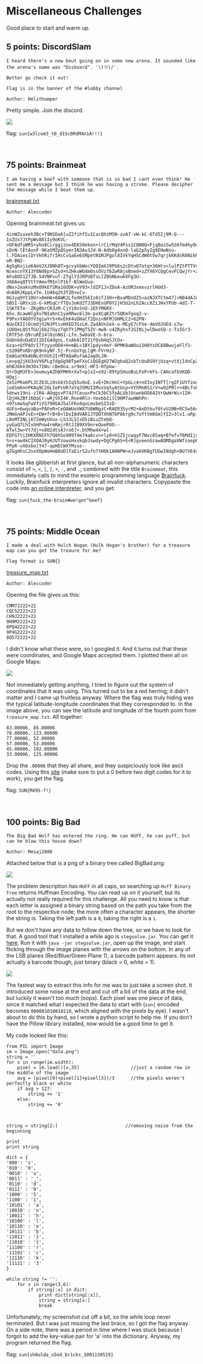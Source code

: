 # Miscellaneous Challenges
Good place to start and warm up.

## 5 points: DiscordSlam
```
I heard there's a new bout going on in some new arena. It sounded like the arena's name was "Disboard". ¯\(ツ)/¯.

Better go check it out!

Flag is in the banner of the #lobby channel

Author: Helithumper
```
Pretty simple. Join the discord.

![](/Images/2019/SunshineCTF/DiscordSlam.PNG)

flag: `sun{w3lcom3_t0_d1Sc0RdM4n1A!!!}`
<br>
<br>
<br>
## 75 points: Brainmeat
```
I am having a beef with someone that is so bad I cant even think! He sent me a message but I think he was having a stroke. Please decipher the message while I beat them up.
```
<a href="http://files.sunshinectf.org/misc/brainmeat.txt">brainmeat.txt</a>
```
Author: Aleccoder
```
Opening brainmeat.txt gives us:
```
4inWZsuxeh3Bc+T9NSDa6[uZ2fihfIu1CacQhzM5N-zvA7-vW-kC-6Td5Ij9M-Q---IoZUx7JtPpWv881Iy9oKVL->OFAdfyWRS+yho8Cirggjzox4EK50ekon+lrCirMqV4Pss1CQN0Q<Fjq8ozSw5S6fm4hyOu9CSOEo4cedXmXYoOKmOljN72g]fBqoBoICDHA2m90Mv>C+Hk.vHGl+hqIw2cGzuTmKcaSZE2FtlSCdgSeRmjNVAvn+RaDf.0OLi-sDnN-lEtAvnF-9KatMZpQSymrIN3Av3Jd-N-Adb8g4xnO-laG2p5yIg9EHwNsu-l.FDAies[DrVkhRifrIHcCvGaEe6SMpetN1MJPgol8IVkYqHSCdWOtVw7qrjkKKdsR8NikMiVxttOx1-oR-BN2-Ag5gKsjioK4mV2XJ8NhQT>gcvykbWocYQ9ImXJ9PG6s2cDtxO7otq+36Hts<lu]PZtPTTVvH4x6Gm5WiDhBli8kbRJqnAw52RRq4zU2c>PvuitF1XRRHOR8tGYEs6+oss.EYSak0uZfChtc[jENgpjYHaB3XlOcCHVnrPcCKiXaUl2Mf6L89-NcexcnYX13Y8Nd6p>SZsd+nZHkuWGdmOssOVz76ZwR8joBned+zZYX6YCQgCevFCQwjYr+2oHe3osonHPh0mEVx++27VRHZV22QOc6B<5xDHGMpYsOGUZsrCDbLbU]D4mX9ua>uE57MDu-AFu8O51Z7JB.54VNPvuT-2TglY3JRPU6TsL[Z0GNbeu6XFg3U-36DAeqQTYttYAmofM1nlP1kf-BlWeUuo-dNx>2eaknzMxO9kEfSMa16ODK+oV93<]dIP1J>ZDoA-AzOR3xmxvzrlHUd3-dnA8KJKppLxTe.1U46q2h3TZ0+w[v-0GJyq9Yt10Ur>0mHA+8AWK2LfoXH356Iz0zfJ3H++BxaMDnOZS<azNJXTCtm47]>N04dAJqIfaRJm8p+nVsx.HWEBh00Qjf8gg++T+QtnGWq7BQVNvXZ3FzQle4J+qEGsS47Ijm14++h6elz+BufgXQuUmJz3ebb+b.DJvTsD6BKYvWhvmlI-SBSI-GRYxiU-G-kMSqCrfTQvJoKd2TJ3DHEvUP0Y2jH3U2nLhZAcc8ZiJHxYPUb-4dI-T-1SKTETo--ZKg0brCR3zM-CjYi0sSnO-1Eh7M6RX-A5v.8cawW[gXv7NIaKnC1yeRRwc6l3m-pxXCqKZtr5QKmfgoq2-v-P9Px>YA6OYV3giwYrS+HvEkK4vDHaCf2Qni<NFM]UHMLC2>62PN-AUoIKIIlDcmdjh2NJPtivHXED3SzLH.ZadAVn2eX-o-MEyE7cFVe-4mVOJUEd-s7w-jUOQeLQStTGUj6b27GyzTqhTYiPMgT5ZV-mw8-v4ZRyhsf2GINijwlDwoSQ-z-TxIGr3-CRTF5d-Q9ruRE14lOznNG1-Lfn.5wOaVE-h-6ra-GUUnk8vDaEV1IDIG4dgnL.txAk8[DT21fQvbHqSJtOx-6za>+QfPAOrI7fzyyoOD8+H+mBL<1BY]pdy>HoY-9PMK8aWOui5H0YsOC88BwujeFlf1-cS200PxRDrgK9nkyNF.5j-PcnGnYgL[gM-FVrHzJ-EmAGatKkAbNLdthUt2IrMTAQaRufaA2agOLJN-Le>pq2jkU3oVV6PLgfdgGg90TpeFXsCiQGEgH27W2qbaQ2skTcUuDS9YjUzq+vtXjIdnCpZfbiw9YpwSlyuqaFO37fAA9rrwUZwcxU3WA6NDCa0RM<Gpe]ssi2jc>-mhBJ6ke3m3Ox7IWu-cBe0na.sr9ek[-HF3-Hfpkw-QrrDqM3FE>JeumuyAZhWYMHh+XaT<p]x2>o92-89YpSHuoBuLFePrmYs-CAHcafGVKQD-HOqj-Zk5zPKo6PL3CZ63LiOsGkthIqS5u9xE.svE+IKcHnC+YpGLc4+nX3xyINfT[rgZF1UYfzody2eQ9Bcpw-jod1m6nnPKAq9C26LIePcUR7aYq35MUIIMvxVq5yAtUsp>VYhMnBS1rV+w92PRl++4BLfsKZ8<zM0tMKp3Xc4u5xStCA]c91aqqv4qx5FlQix2vJ>e8OJeWn+DyjOt+sAqGP.+5HrwHgbqwu2giHc+kHWYoD6Ww+SSiP9t++fdl++2WvVf8ZhKUNnq+.WggTD8I+JA6BWq44WrTflnee+NsAJId9arYs2j+MP+zDbgDW+z5nUwPSsI1rkaYjN5xzYXir3qCxg0IBDP0bc.zH[TuLw4AW+fGx+RMdaybgP521TOm>9wekiDPs6ggz54-5dnws19ni-zlR4-AOqgsvP74JfCeuu<PxCk3bC5fpALUb]UcwnbOG642VrQwWrWi>1IH-lDjHkZBfJ6QaCr-wRjVXI4K.Rne4Rln-YmxbbIi[C90M7auHWhPn-n97smwSqFwVfiVS790GAJ5alFKo4quLmsbeSI3zD-4GFo>6wqvaBa+PAFeR+CeOAWUoVW87U6WNgzC+RAER35yrM2+AnDtkuf0tvU20B+RC5w564wV89b+a8VAHfTTrVGl5Aq1Tr+oRLW3CowLfbXsb4HkbA<o]GI3IDFCZrBuNFEMHFKvuI>UOOfjzwuo9e9iQ.YP1[UXY8O2ZzjAidCeR-JMmGnAPJvE>+EW+frB+D<lDsI8dVAR1JTQOTXhNT6P8krg9c7oftVm0Gm]fI2>3lv1.uRp-L0oMTINLj67ZeWyUVux-LS3JL5[xD5iBiuZtebQ-yyGaQ7LhIxhHPnw4rmRmjrRtJJ89XV9nreQoePUO--mTwl3w>Yt7dj+x802dtsA7<x6]>.btMhw4X+w[-EDFGTtiIHKXRNIFh7O8hSo909Tde74a6cv>+ly8+kSZIjcwqyF7Wxc8Saq+BfefvT6MdIjsh7AYL7nTwTX5<KpNzgREroZEMWFp3O2]ByH6XJUJUoqAOHsC0G5sqAWANgI53>xG+L3PSJKoDimc0IYP710w.ujcl+vqCjnevIeCoTetbt+LM0d8+7rGgVRLRZ+YwbYVC6j+7L79+pMHn+7lJr9mOfa0OZPpWb+9PdjCHAa39.phV5PhS564tg8+gYa2iZncPvorngR387LrW4sUps+TmXbusf0ABn+TTJz+1h2Rc9eYWn6a+du05ZC8VzhCH.LL[YbE-h>s+aw4kCIX0AJ0yHJUTzowsHxxkqbJswdy+DgCPg6S+E<R]gveenGzawAQMDgaVWfsoepR>yeP4UQY98WU1hJ5MAtVRPG0WI4VyWi+6tCjZATO+NA0.BFmbT49E+SKNx+5TM+srm+2kvcJW7OBKrZFBUsPR.yz0GQbSlx2rLV7jD+kU4lqWAiWe2uzU40S7q+m2IonY92Qijj+gNLqSMg3dzzjWXN8ujivyNWPgfil.h4V.oS8+S397MmHtOeXZ1.TXkswCsWndUo7Cv4BWntyes74RSosHKfCvt16oOtPeZsbv>rTLB-PPpR-vX8xbo[Y47-apHECWXYMsso-gZGgmhsC2nxXOpWoHeB8oD1TaEirS2ufn7tH0k1A0WPW>eJva6VKBgTUGwINdgh+BU7VE4x2JAd+N+bR4mKRWuqPrfHkLZbmF<]>L7.JneBxO
```
It looks like gibberish at first glance, but all non-alphanumeric characters consist of `>`, `<`, `[`, `]`, `+`, `-`, and `.`; combined with the title `Brainmeat`, this immediately calls to mind the esoteric programming language <a href="https://en.wikipedia.org/wiki/Brainfuck">Brainfuck</a>. Luckily, Brainfuck interpreters ignore all invalid characters. Copypaste the code into <a href='https://copy.sh/brainfuck/'>an online interpreter</a>, and you get:

flag: `sun{fuck_the-brain#we!got^beef}`
<br>
<br>
<br>
## 75 points: Middle Ocean
```
I made a deal with Hulch Hogan (Hulk Hogan's brother) for a treasure map can you get the treaure for me?

Flag format is SUN{}
```
<a href='http://files.sunshinectf.org/misc/treasure_map.txt'>treasure_map.txt</a>
```
Author: Aleccoder
```
Opening the file gives us this:
```
CMM72222+22
CQC52222+22
CH9J2222+22
9H9M2222+22
8PQ42222+22
9P4G2222+22
8Q572222+22
```
I didn't know what these were, so I googled it. And it turns out that these were coordinates, and Google Maps accepted them. I plotted them all on Google Maps:

![](/Images/2019/SunshineCTF/MiddleOceanMap.PNG)

Not immediately getting anything, I tried to figure out the system of coordinates that it was using. This turned out to be a red herring; it didn't matter and I came up fruitless anyway. Where the flag was truly hiding was the typical latitude-longitude coordinates that they corresponded to. In the image above, you can see the latitude and longitude of the fourth point from `treasure_map.txt`. All together:
```
83.00006, 85.00006
78.00006, 123.00006
77.00006, 52.00006
57.00006, 53.00006
45.00006, 102.00006
33.00006, 125.00006
```
Drop the `.00006` that they all share, and they suspiciously look like ascii codes. Using this <a href='http://www.unit-conversion.info/texttools/ascii/'>site</a> (make sure to put a 0 before two digit codes for it to work), you get the flag.

flag: `SUN{M495-f!}`
<br>
<br>
<br>
## 100 points: Big Bad
```
The Big Bad Wolf has entered the ring. He can HUFF, he can puff, but can he blow this house down?

Author: Mesaj2000
```
Attached below that is a png of a binary tree called BigBad.png:

![](/Images/2019/SunshineCTF/BigBad.png)

The problem description has `HUFF` in all caps, so searching up `Huff Binary Tree` returns Huffman Encoding. You can read up on it yourself, but its actually not really required for this challenge. All you need to know is that each letter is assigned a binary string based on the path you take from the root to the respective node; the more often a character appears, the shorter the string is. Taking the left path is a `0`, taking the right is a `1`.

But we don't have any data to follow down the tree, so we have to look for that. A good tool that I installed a while ago is `stegsolve.jar`. You can get it <a href='https://github.com/zardus/ctf-tools/blob/master/stegsolve/install'>here</a>. Run it with `java -jar stegsolve.jar`, open up the image, and start flicking through the image planes with the arrows on the bottom. In any of the LSB planes (Red/Blue/Green Plane 1), a barcode pattern appears. Its not actually a barcode though, just binary (black = 0, white = 1).

![](/Images/2019/SunshineCTF/BigBadLSB)

The fastest way to extract this info for me was to just take a screen shot. It introduced some noise at the end and cut off a bit of the data at the end, but luckily it wasn't too much (oops). Each pixel was one piece of data, since it matched what I expected the data to start with (`sun{` encoded becomes `000001010010110`, which aligned with the pixels by eye). I wasn't about to do this by hand, so I wrote a python script to help me. If you don't have the Pillow library installed, now would be a good time to get it.

My code looked like this:
```
from PIL import Image
im = Image.open("data.png")
string = ''
for x in range(im.width):
	pixel = im.load()[x,35]                   //just a random row in the middle of the image
	avg = (pixel[0]+pixel[1]+pixel[3])/3      //the pixels weren't perfectly black or white
	if avg > 127:
		string += '1'
	else:
		string += '0'



string = string[2:]                         //removing noise from the beginning

print
print string

dict = {
'000': 's',
'010': '0',
'0010' : 'u',
'0011' : '_',
'0110' : 'd',
'0111' : '9',
'1000' : '5',
'1100' : '1',
'10101' : 'a',
'10010' : 'n',
'10011' : 'h',
'10100' : 'l',
'10110' : 'e',
'10111' : 'b',
'11011' : '}',
'11010' : '{',
'11100' : 'r',
'11101' : 'c',
'11110' : 'k',
'11111' : '3'
}

while string != '':
	for x in range(3,6):
		if string[:x] in dict:
			print dict[string[:x]],
			string = string[x:]
			break
```
Unfortunately, my screenshot cut off a bit, so the while loop never terminated. But I was just missing the last brace, so I got the flag anyway. On a side note, there was a period in time where I was stuck because I forgot to add the key-value pair for 'a' into the dictionary. Anyway, my program returned the flag.

flag: `sun{sh0ulda_u5ed_br1cks_1001130519}`
